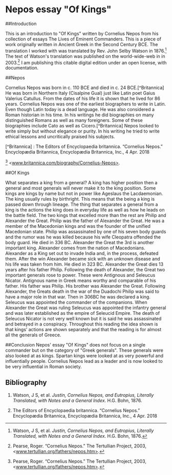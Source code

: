 # Nepos essay "Of Kings"

##Introduction

This is an introduction to "Of Kings" written by Cornelius Nepos from his collection of essays The Lives of Eminent Commanders.  This is a piece of work originally written in Ancient Greek in the Second Century BCE. The translation I worked with was translated by Rev. John Selby Watson in 1876.[^Watson] The text of Watson's translation was published on the world-wide-web in  in 2003.[^Online] I am publishing this citable digital edition under an open license, with documentation.

[^Watson]: Watson, J S, et al. *Justin, Cornelius Nepos, and Eutropius, Literally Translated, with Notes and a General Index*. H.G. Bohn, 1876.

[^Online]: Pearse, Roger. “Cornelius Nepos.” The Tertullian Project, 2003, <www.tertullian.org/fathers/nepos.htm>.

##Nepos

Cornelius Nepos was born in c. 110 BCE and died in c. 24 BCE.[^Britannica]  He was born in Northern Italy (Cisalpine Gual) just like Latin poet Gaius Valerius Catullus.  From the dates of his life it is shown that he lived for 86 years.  Cornelius Nepos was one of the earliest biographers to write in Latin.  Even though Latin today is a dead language.  He was also considered a Roman historian in his time.  In his writings he did biographies on many distinguished Romans as well as many foreigners.  Some of these biographies include Cato as well as Cicero.[^Britannica]  Nepos looked to write simply but without elegance or purity.  In his writing he tried to write ethical lessons and uncritically praised his subjects.

[^Britannica] : The Editors of Encyclopaedia britannica. “Cornelius Nepos.” Encyclopædia Britannica, Encyclopædia Britannica,
Inc., 4 Apr. 2018

[^Online] <www.britannica.com/biography/Cornelius-Nepos>.

##Of Kings

What separates a king from a general?  A king has higher position then a general and most generals will never make it to the king position.  Some kings are kings by name but not in power like Ageslaus the Lacdaemonian.  The king usually rules by birthright.  This means that the being a king is passed down through lineage.  The thing that separates a general from a king is the actions the king does in everyday life as well as how he leads on the battle field.  The two kings that excelled more than the rest are Philip and Alexander the Great.  Philip was the father of Alexander the Great.  He was a member of the Macedonian kings and was the founder of the unified Macedonian state.  Philip was assassinated by one of his seven body guards and the rumor was he was killed because his wife Cleopatra offended the body guard.  He died in 336 BC.  Alexander the Great the 3rd is another important king.  Alexander comes from the nation of Macedonians.  Alexander as a King set out to invade India and, in the process, defeated them.  After the win Alexander became sick with an unknown disease and his life was taken from him.  He died in 323 BC.  Alexander the Great dies 13 years after his father Philip.  Following the death of Alexander, the Great two important generals rose to power.  These were Antignous and Seleucus Nicator.  Antignous name in Greek means worthy and comparable of his father.  His father was Philip.  His brother was Alexander the Great.  Following Alexander, the Greats death in the war of the Duadochi Philip was said to have a major role in that war.  Then in 306BC he was declared a king.  Seleucus was appointed the commander of the companions.  When Alexander the Great was ruling Seleucus was appointed the infantry general and was later established as the empire of Seleucid Empire.  The death of Seleucus Nicator is not very well known but it is said he was assassinated and betrayed in a conspiracy.  Throughout this reading the idea shown is that kings’ actions are shown separately and that the reading is for almost all the generals of Greece.  

##Conclusion
Nepos' essay "Of Kings" does not focus on a single commander but on the category of "Greek generals".  These generals were also looked at as kings. Spartan kings were looked at as very powerful and influentially people.  Cornelius Nepos lead as a leader and is now looked to be very influential in Roman society.    

## Bibliography

1. Watson, J S, et al. *Justin, Cornelius Nepos, and Eutropius, Literally Translated, with Notes and a General Index*. H.G. Bohn, 1876.

1.  The Editors of Encyclopaedia britannica. “Cornelius Nepos.” Encyclopædia Britannica, Encyclopædia Britannica,
Inc., 4 Apr. 2018
